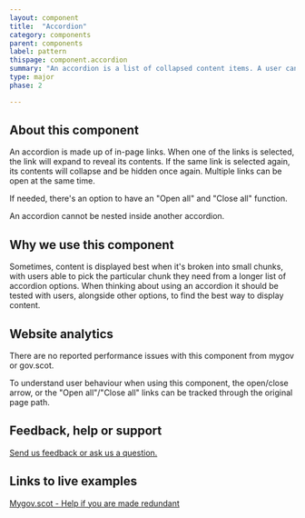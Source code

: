```yaml
---
layout: component
title:  "Accordion"
category: components
parent: components
label: pattern
thispage: component.accordion
summary: "An accordion is a list of collapsed content items. A user can expand any item in the list to view its contents."
type: major
phase: 2

---
```


## About this component

An accordion is made up of in-page links. When one of the links is selected, the link will expand to reveal its contents. If the same link is selected again, its contents will collapse and be hidden once again. Multiple links can be open at the same time.

If needed, there's an option to have an "Open all" and "Close all" function.

An accordion cannot be nested inside another accordion.

## Why we use this component

Sometimes, content is displayed best when it's broken into small chunks, with users able to pick the particular chunk they need from a longer list of accordion options. When thinking about using an accordion it should be tested with users, alongside other options, to find the best way to display content.

## Website analytics

There are no reported performance issues with this component from mygov or gov.scot.

To understand user behaviour when using this component, the open/close arrow, or the "Open all"/"Close all" links can be tracked through the original page path.

## Feedback, help or support

[Send us feedback or ask us a question.](mailto:designsystem@gov.scot)  

## Links to live examples

[Mygov.scot - Help if you are made redundant](https://www.mygov.scot/legal-advice/)
